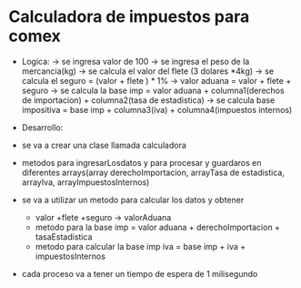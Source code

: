 # Calculadora de impuestos para comex
* Logica:
-> se ingresa valor de 100
-> se ingresa el peso de la mercancia(kg)
-> se calcula el valor del flete (3 dolares *4kg)
-> se calcula el seguro = (valor + flete ) * 1%
-> valor aduana = valor + flete + seguro 
-> se calcula la base imp  = valor aduana +  columna1(derechos de importacion) + columna2(tasa de estadistica)
-> se calcula base impositiva  = base imp + columna3(iva) + columna4(impuestos internos)


* Desarrollo:
* se va a crear una clase llamada calculadora 
* metodos para ingresarLosdatos y para procesar y guardaros en diferentes arrays(array derechoImportacion, arrayTasa de estadistica, arrayIva, arrayImpuestosInternos)
* se va a utilizar un metodo para calcular los datos y obtener
  * valor +flete +seguro -> valorAduana
  *  metodo para la base imp = valor aduana + derechoImportacion + tasaEstadistica 
  *  metodo para calcular la base imp iva = base imp + iva + impuestosInternos

* cada proceso va a tener un tiempo de espera de 1 milisegundo